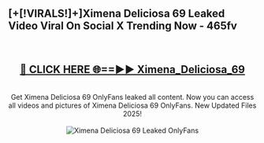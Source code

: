 <h2>[+[!VIRALS!]+]Ximena Deliciosa 69 Leaked Video Viral On Social X Trending Now - 465fv</h2>
<br>
<div align="center">
<h2><a href="https://libra.edu.pl?Ximena_Deliciosa_69" rel="nofollow">🔴 CLICK HERE 🌐==►► Ximena_Deliciosa_69</a></h2>
<br>
Get Ximena Deliciosa 69 OnlyFans leaked all content. Now you can access all videos and pictures of Ximena Deliciosa 69 OnlyFans. New Updated Files 2025!
<br>
<br>
<a href="https://libra.edu.pl?Ximena_Deliciosa_69" rel="nofollow" data-target="animated-image.originalLink"><img src="https://i.ibb.co.com/WyWwxjT/player-gif2.gif" alt="Ximena Deliciosa 69 Leaked OnlyFans" style="max-width: 100%; display: inline-block;" data-target="animated-image.originalImage"></a>
</div>
<br>